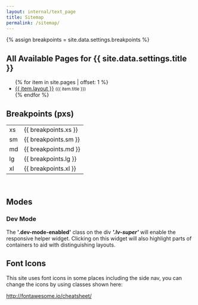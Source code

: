 ```yaml
---
layout: internal/text_page
title: Sitemap
permalink: /sitemap/
---
```


{% assign breakpoints = site.data.settings.breakpoints %}

<h2>All Available Pages for {{ site.data.settings.title }}</h2>

<ul class="triangle-list check-list">
	{% for item in site.pages | offset: 1 %}
		<li><a href="{{ item.url }}">{{ item.layout }}</a> <small>({{ item.title }})</small></li>
	{% endfor %}
</ul>

<h2>Breakpoints (pxs)</h2>

<table class="table" style="width: 300px;">
	<tr>
		<td>xs</td>
		<td>{{ breakpoints.xs }}</td>
	</tr>
	<tr>
		<td>sm</td>
		<td>{{ breakpoints.sm }}</td>
	</tr>
	<tr>
		<td>md</td>
		<td>{{ breakpoints.md }}</td>
	</tr>
	<tr>
		<td>lg</td>
		<td>{{ breakpoints.lg }}</td>
	</tr>
	<tr>
		<td>xl</td>
		<td>{{ breakpoints.xl }}</td>
	</tr>
</table>

<br>

<h2>Modes</h2>

<h3>Dev Mode</h3>
<p class="panel">The <b>'.dev-mode-enabled'</b> class on the div <b><i>'.lv-super'</i></b> will enable the responsive helper widget. Clicking on this widget will also highlight parts of containers to aid with distinguishing layouts.</p>

<h2>Font Icons</h2>

<p>This site uses font icons in some places including the side nav, you can change the icons by using classes shown here:</p>

<p><a href="http://fontawesome.io/cheatsheet/">http://fontawesome.io/cheatsheet/</a></p>